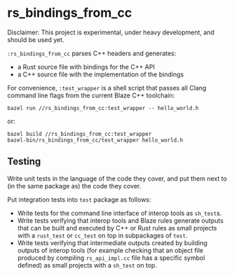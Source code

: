 # rs_bindings_from_cc

Disclaimer: This project is experimental, under heavy development, and should
be used yet.

`:rs_bindings_from_cc` parses C++ headers and generates:

*   a Rust source file with bindings for the C++ API
*   a C++ source file with the implementation of the bindings

For convenience, `:test_wrapper` is a shell script that passes all Clang command
line flags from the current Blaze C++ toolchain:

```
bazel run //rs_bindings_from_cc:test_wrapper -- hello_world.h
```

or:

```
bazel build //rs_bindings_from_cc:test_wrapper
bazel-bin/rs_bindings_from_cc/test_wrapper hello_world.h
```

## Testing

Write unit tests in the language of the code they cover, and put them next to
(in the same package as) the code they cover.

Put integration tests into `test` package as follows:

*   Write tests for the command line interface of interop tools as `sh_test`s.
*   Write tests verifying that interop tools and Blaze rules generate outputs
    that can be built and executed by C++ or Rust rules as small projects with a
    `rust_test` or `cc_test` on top in subpackages of `test`.
*   Write tests verifying that intermediate outputs created by building outputs
    of interop tools (for example checking that an object file produced by
    compiling `rs_api_impl.cc` file has a specific symbol defined) as small
    projects with a `sh_test` on top.

